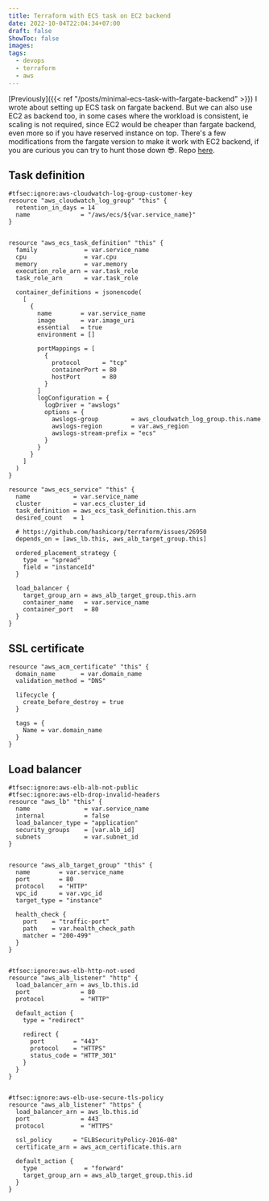 ```yaml
---
title: Terraform with ECS task on EC2 backend
date: 2022-10-04T22:04:34+07:00
draft: false
ShowToc: false
images:
tags:
  - devops
  - terraform
  - aws
---
```


[Previously]({{< ref "/posts/minimal-ecs-task-with-fargate-backend" >}}) I wrote about setting up ECS task on fargate backend. But we can also use EC2 as backend too, in some cases where the workload is consistent, ie scaling is not required, since EC2 would be cheaper than fargate backend, even more so if you have reserved instance on top. There's a few modifications from the fargate version to make it work with EC2 backend, if you are curious you can try to hunt those down 😎. Repo [here](https://github.com/devbaygroup/terraform-aws-ecs-ec2-example).

## Task definition

```hcl
#tfsec:ignore:aws-cloudwatch-log-group-customer-key
resource "aws_cloudwatch_log_group" "this" {
  retention_in_days = 14
  name              = "/aws/ecs/${var.service_name}"
}


resource "aws_ecs_task_definition" "this" {
  family             = var.service_name
  cpu                = var.cpu
  memory             = var.memory
  execution_role_arn = var.task_role
  task_role_arn      = var.task_role

  container_definitions = jsonencode(
    [
      {
        name        = var.service_name
        image       = var.image_uri
        essential   = true
        environment = []

        portMappings = [
          {
            protocol      = "tcp"
            containerPort = 80
            hostPort      = 80
          }
        ]
        logConfiguration = {
          logDriver = "awslogs"
          options = {
            awslogs-group         = aws_cloudwatch_log_group.this.name
            awslogs-region        = var.aws_region
            awslogs-stream-prefix = "ecs"
          }
        }
      }
    ]
  )
}

resource "aws_ecs_service" "this" {
  name            = var.service_name
  cluster         = var.ecs_cluster_id
  task_definition = aws_ecs_task_definition.this.arn
  desired_count   = 1

  # https://github.com/hashicorp/terraform/issues/26950
  depends_on = [aws_lb.this, aws_alb_target_group.this]

  ordered_placement_strategy {
    type  = "spread"
    field = "instanceId"
  }

  load_balancer {
    target_group_arn = aws_alb_target_group.this.arn
    container_name   = var.service_name
    container_port   = 80
  }
}
```

## SSL certificate

```hcl
resource "aws_acm_certificate" "this" {
  domain_name       = var.domain_name
  validation_method = "DNS"

  lifecycle {
    create_before_destroy = true
  }

  tags = {
    Name = var.domain_name
  }
}
```

## Load balancer

```hcl
#tfsec:ignore:aws-elb-alb-not-public
#tfsec:ignore:aws-elb-drop-invalid-headers
resource "aws_lb" "this" {
  name               = var.service_name
  internal           = false
  load_balancer_type = "application"
  security_groups    = [var.alb_id]
  subnets            = var.subnet_id
}


resource "aws_alb_target_group" "this" {
  name        = var.service_name
  port        = 80
  protocol    = "HTTP"
  vpc_id      = var.vpc_id
  target_type = "instance"

  health_check {
    port    = "traffic-port"
    path    = var.health_check_path
    matcher = "200-499"
  }
}


#tfsec:ignore:aws-elb-http-not-used
resource "aws_alb_listener" "http" {
  load_balancer_arn = aws_lb.this.id
  port              = 80
  protocol          = "HTTP"

  default_action {
    type = "redirect"

    redirect {
      port        = "443"
      protocol    = "HTTPS"
      status_code = "HTTP_301"
    }
  }
}


#tfsec:ignore:aws-elb-use-secure-tls-policy
resource "aws_alb_listener" "https" {
  load_balancer_arn = aws_lb.this.id
  port              = 443
  protocol          = "HTTPS"

  ssl_policy      = "ELBSecurityPolicy-2016-08"
  certificate_arn = aws_acm_certificate.this.arn

  default_action {
    type             = "forward"
    target_group_arn = aws_alb_target_group.this.id
  }
}
```

